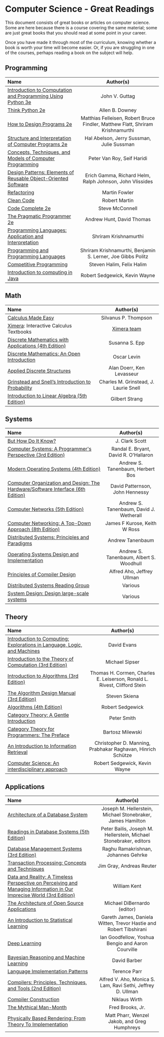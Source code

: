 # Computer Science - Great Readings

This document consists of great books or articles on computer science.
Some are here because there is a course covering the same material;
some are just great books that you should read at some point in your career.

Once you have made it through most of the curriculum, knowing whether a book is worth your time will become easier.
Or, if you are struggling in one of the courses, perhaps reading a book on the subject will help.

## Programming

Name | Author(s)
:-- | :--:
[Introduction to Computation and Programming Using Python 3e](https://mitpress.mit.edu/books/introduction-computation-and-programming-using-python-third-edition) | John V. Guttag
[Think Python 2e](http://greenteapress.com/wp/think-python-2e/) | Allen B. Downey
[How to Design Programs 2e](https://www.htdp.org/) | Matthias Felleisen, Robert Bruce Findler, Matthew Flatt, Shriram Krishnamurthi
[Structure and Interpretation of Computer Programs 2e](https://mitpress.mit.edu/sites/default/files/sicp/full-text/book/book.html) | Hal Abelson, Jerry Sussman, Julie Sussman 
[Concepts, Techniques, and Models of Computer Programming](https://www.amazon.com/gp/product/0262220695) | Peter Van Roy, Seif Haridi
[Design Patterns: Elements of Reusable Object-Oriented Software](https://www.amazon.com/Design-Patterns-Elements-Reusable-Object-Oriented/dp/0201633612) | Erich Gamma, Richard Helm, Ralph Johnson, John Vlissides
[Refactoring](https://www.refactoring.com/) | Martin Fowler
[Clean Code](https://www.amazon.com/Clean-Code-Handbook-Software-Craftsmanship/dp/0132350882) | Robert Martin
[Code Complete 2e](https://www.amazon.com/Code-Complete-Practical-Handbook-Construction/dp/0735619670) | Steve McConnell
[The Pragmatic Programmer 2e](https://pragprog.com/titles/tpp20/the-pragmatic-programmer-20th-anniversary-edition/) | Andrew Hunt, David Thomas
[Programming Languages: Application and Interpretation](http://cs.brown.edu/~sk/Publications/Books/ProgLangs/) | Shriram Krishnamurthi
[Programming and Programming Languages](https://papl.cs.brown.edu/2018/) | Shriram Krishnamurthi, Benjamin S. Lerner, Joe Gibbs Politz
[Competitive Programming](https://cpbook.net/) | Steven Halim, Felix Halim
[Introduction to computing in Java](https://introcs.cs.princeton.edu/java/home/) | Robert Sedgewick, Kevin Wayne

## Math

Name | Author(s)
:-- | :--:
[Calculus Made Easy](http://www.gutenberg.org/ebooks/33283) | Silvanus P. Thompson
[Ximera](https://ximera.osu.edu/): Interactive Calculus Textbooks | [Ximera team](https://ximera.osu.edu/about/team)
[Discrete Mathematics with Applications (4th Edition)](http://www.amazon.com/Discrete-Mathematics-Applications-Susanna-Epp/dp/0495391328/) | Susanna S. Epp
[Discrete Mathematics: An Open Introduction](http://discrete.openmathbooks.org/dmoi/) | Oscar Levin
[Applied Discrete Structures](http://faculty.uml.edu/klevasseur/ads2/) | Alan Doerr, Ken Levasseur
[Grinstead and Snell’s Introduction to Probability](https://math.dartmouth.edu/~prob/prob/prob.pdf) |Charles M. Grinstead, J. Laurie Snell
[Introduction to Linear Algebra (5th Edition)](https://math.mit.edu/~gs/linearalgebra/) | Gilbert Strang

## Systems

Name | Author(s)
:-- | :--:
[But How Do It Know?](http://www.buthowdoitknow.com/) | J. Clark Scott
[Computer Systems: A Programmer's Perspective (3rd Edition)](http://csapp.cs.cmu.edu/) | Randal E. Bryant, David R. O'Hallaron
[Modern Operating Systems (4th Edition)](http://www.amazon.com/Modern-Operating-Systems-Andrew-Tanenbaum/dp/013359162X/) | Andrew S. Tanenbaum, Herbert Bos
[Computer Organization and Design: The Hardware/Software Interface (6th Edition)](https://www.amazon.com/Computer-Organization-Design-MIPS-Architecture/dp/0128201096/) | David Patternson, John Hennessy
[Computer Networks (5th Edition)](http://www.amazon.com/Computer-Networks-5th-Andrew-Tanenbaum/dp/0132126958/) | Andrew S. Tanenbaum, David J. Wetherall
[Computer Networking: A Top-Down Approach (8th Edition)](https://gaia.cs.umass.edu/kurose_ross/index.html) | James F Kurose, Keith W Ross
[Distributed Systems: Principles and Paradigms](https://www.amazon.com/Distributed-Systems-Principles-Andrew-Tanenbaum/dp/153028175X) | Andrew Tanenbaum
[Operating Systems Design and Implementation](https://www.amazon.com/Operating-Systems-Design-Implementation-3rd/dp/0131429388) | Andrew S. Tanenbaum, Albert S. Woodhull
[Principles of Compiler Design](https://www.amazon.com/Principles-Compiler-Addison-Wesley-information-processing/dp/0201000229) | Alfred Aho, Jeffrey Ullman
[Distributed Systems Reading Group](http://dsrg.pdos.csail.mit.edu/papers/) | Various
[System Design: Design large-scale systems](https://github.com/donnemartin/system-design-primer) | Various

## Theory

Name | Author(s)
:-- | :--:
[Introduction to Computing: Explorations in Language, Logic, and Machines](http://www.computingbook.org/) | David Evans
[Introduction to the Theory of Computation (3rd Edition)](https://www.amazon.com/Introduction-Theory-Computation-Michael-Sipser/dp/113318779X) | Michael Sipser
[Introduction to Algorithms (3rd Edition)](http://www.amazon.com/Introduction-Algorithms-3rd-MIT-Press/dp/0262033844/) | Thomas H. Cormen, Charles E. Leiserson, Ronald L. Rivest, Clifford Stein
[The Algorithm Design Manual (3rd Edition)](https://www.algorist.com/) | Steven Skiena
[Algorithms (4th Edition)](https://algs4.cs.princeton.edu/home/) | Robert Sedgewick
[Category Theory: A Gentle Introduction](http://www.logicmatters.net/resources/pdfs/GentleIntro.pdf) | Peter Smith
[Category Theory for Programmers: The Preface](https://bartoszmilewski.com/2014/10/28/category-theory-for-programmers-the-preface/) | Bartosz Milewski
[An Introduction to Information Retrieval](https://nlp.stanford.edu/IR-book/pdf/irbookonlinereading.pdf) | Christopher D. Manning, Prabhakar Raghavan, Hinrich Schütze
[Computer Science: An interdisciplinary approach](https://introcs.cs.princeton.edu/java/cs/) | Robert Sedgewick, Kevin Wayne

## Applications

Name | Author(s)
:-- | :--:
[Architecture of a Database System](http://db.cs.berkeley.edu/papers/fntdb07-architecture.pdf) | Joseph M. Hellerstein, Michael Stonebraker, James Hamilton
[Readings in Database Systems (5th Edition)](http://www.redbook.io/) | Peter Bailis, Joseph M. Hellerstein, Michael Stonebraker, editors
[Database Management Systems (3rd Edition)](https://www.amazon.com/gp/product/0072465638) | Raghu Ramakrishnan, Johannes Gehrke
[Transaction Processing: Concepts and Techniques](https://www.amazon.com/Transaction-Processing-Concepts-Techniques-Management/dp/1558601902) | Jim Gray, Andreas Reuter
[Data and Reality: A Timeless Perspective on Perceiving and Managing Information in Our Imprecise World (3rd Edition)](https://www.amazon.com/Data-Reality-Perspective-Perceiving-Information/dp/1935504215) | William Kent
[The Architecture of Open Source Applications](http://aosabook.org/en/) | Michael DiBernardo (editor)
[An Introduction to Statistical Learning](https://www-bcf.usc.edu/~gareth/ISL/) |  Gareth James, Daniela Witten, Trevor Hastie and Robert Tibshirani
[Deep Learning](http://www.deeplearningbook.org/) | Ian Goodfellow, Yoshua Bengio and Aaron Courville
[Bayesian Reasoning and Machine Learning](http://web4.cs.ucl.ac.uk/staff/D.Barber/pmwiki/pmwiki.php?n=Brml.HomePage) | David Barber
[Language Implementation Patterns](https://www.amazon.com/gp/product/193435645X) | Terence Parr
[Compilers: Principles, Techniques, and Tools (2nd Edition)](http://www.amazon.com/Compilers-Principles-Techniques-Tools-2nd/dp/0321486811/) | Alfred V. Aho, Monica S. Lam, Ravi Sethi,  Jeffrey D. Ullman
[Compiler Construction](https://inf.ethz.ch/personal/wirth/CompilerConstruction/index.html) | Niklaus Wirth 
[The Mythical Man-Month](https://www.amazon.com/Mythical-Man-Month-Software-Engineering-Anniversary/dp/0201835959/) | Fred Brooks, Jr.
[Physically Based Rendering: From Theory To Implementation](http://www.pbr-book.org/) | Matt Pharr, Wenzel Jakob, and Greg Humphreys
